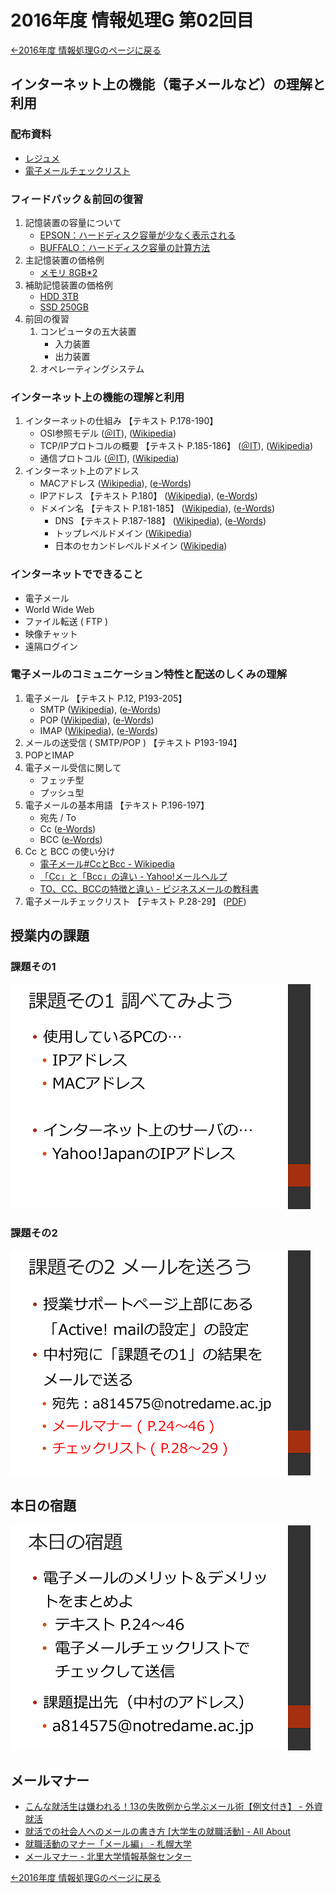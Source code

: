 #  2016年度 情報処理G 第02回目

[←2016年度 情報処理Gのページに戻る](#!lecture/2016infoG.md)

## インターネット上の機能（電子メールなど）の理解と利用

### 配布資料

- [レジュメ](02/02resume.pdf)
- [電子メールチェックリスト](http://www.tomo.gr.jp/internet/pdf/sheet_2_1.pdf)

### フィードバック＆前回の復習

1. 記憶装置の容量について
	- [EPSON：ハードディスク容量が少なく表示される](http://faq.epsondirect.co.jp/faq/edc/app/servlet/relatedqa?QID=011043)
	- [BUFFALO：ハードディスク容量の計算方法](http://faq.buffalo.jp/app/answers/detail/a_id/1087)
2. 主記憶装置の価格例
	- [メモリ 8GB*2](https://www.amazon.co.jp/dp/B009URHXMW)
3. 補助記憶装置の価格例
	- [HDD 3TB](https://www.amazon.co.jp/dp/B015FGGWKU)
	- [SSD 250GB](https://www.amazon.co.jp/dp/B00S1V3FZC)
4. 前回の復習
	1. コンピュータの五大装置
		- 入力装置
		- 出力装置
	2. オペレーティングシステム

### インターネット上の機能の理解と利用

1. インターネットの仕組み 【テキスト P.178-190】
	- OSI参照モデル ([＠IT](http://www.atmarkit.co.jp/ait/articles/0007/19/news001.html)), ([Wikipedia](https://ja.wikipedia.org/wiki/OSI%E5%8F%82%E7%85%A7%E3%83%A2%E3%83%87%E3%83%AB))
	- TCP/IPプロトコルの概要 【テキスト P.185-186】 ([＠IT](http://www.atmarkit.co.jp/ait/articles/0008/10/news002.html)), ([Wikipedia](https://ja.wikipedia.org/wiki/TCP/IP%E3%83%A2%E3%83%87%E3%83%AB))
	- 通信プロトコル ([＠IT](http://www.atmarkit.co.jp/ait/articles/0005/22/news007.html)), ([Wikipedia](https://ja.wikipedia.org/wiki/%E9%80%9A%E4%BF%A1%E3%83%97%E3%83%AD%E3%83%88%E3%82%B3%E3%83%AB))
2. インターネット上のアドレス
	- MACアドレス ([Wikipedia](https://ja.wikipedia.org/wiki/MAC%E3%82%A2%E3%83%89%E3%83%AC%E3%82%B9)), ([e-Words](http://e-words.jp/w/MAC%E3%82%A2%E3%83%89%E3%83%AC%E3%82%B9.html))
	- IPアドレス 【テキスト P.180】 ([Wikipedia](https://ja.wikipedia.org/wiki/IP%E3%82%A2%E3%83%89%E3%83%AC%E3%82%B9)), ([e-Words](http://e-words.jp/w/IP%E3%82%A2%E3%83%89%E3%83%AC%E3%82%B9.html))
	- ドメイン名 【テキスト P.181-185】 ([Wikipedia](https://ja.wikipedia.org/wiki/%E3%83%89%E3%83%A1%E3%82%A4%E3%83%B3%E5%90%8D)), ([e-Words](http://e-words.jp/w/%E3%83%89%E3%83%A1%E3%82%A4%E3%83%B3.html))
		- DNS 【テキスト P.187-188】 ([Wikipedia](https://ja.wikipedia.org/wiki/DNS)), ([e-Words](http://e-words.jp/w/DNS.html))
		- トップレベルドメイン ([Wikipedia](https://ja.wikipedia.org/wiki/%E5%9B%BD%E5%88%A5%E3%82%B3%E3%83%BC%E3%83%89%E3%83%88%E3%83%83%E3%83%97%E3%83%AC%E3%83%99%E3%83%AB%E3%83%89%E3%83%A1%E3%82%A4%E3%83%B3))
		- 日本のセカンドレベルドメイン ([Wikipedia](https://ja.wikipedia.org/wiki/.jp))

### インターネットでできること

- 電子メール
- World Wide Web
- ファイル転送 ( FTP )
- 映像チャット
- 遠隔ログイン

### 電子メールのコミュニケーション特性と配送のしくみの理解

1. 電子メール 【テキスト P.12, P193-205】
	- SMTP ([Wikipedia](https://ja.wikipedia.org/wiki/SMTP)), ([e-Words](http://e-words.jp/w/SMTP.html))
	- POP ([Wikipedia](https://ja.wikipedia.org/wiki/Post_Office_Protocol)), ([e-Words](http://e-words.jp/w/POP.html))
	- IMAP ([Wikipedia](https://ja.wikipedia.org/wiki/Internet_Message_Access_Protocol)), ([e-Words](http://e-words.jp/w/IMAP.html))
2. メールの送受信 ( SMTP/POP ) 【テキスト P193-194】
3. POPとIMAP
4. 電子メール受信に関して
	- フェッチ型
	- プッシュ型
5. 電子メールの基本用語 【テキスト P.196-197】
	- 宛先 / To
	- Cc ([e-Words](http://e-words.jp/w/CC-1.html))
	- BCC ([e-Words](http://e-words.jp/w/BCC.html))
6. Cc と BCC の使い分け
	- [電子メール#CcとBcc - Wikipedia](https://ja.wikipedia.org/wiki/電子メール#Cc.E3.81.A8Bcc)
	- [「Cc」と「Bcc」の違い - Yahoo!メールヘルプ](http://www.yahoo-help.jp/app/answers/detail/a_id/80491/p/622)
	- [TO、CC、BCCの特徴と違い - ビジネスメールの教科書](http://business-mail.jp/technique/to-cc-bcc)
7. 電子メールチェックリスト 【テキスト P.28-29】 ([PDF](
http://www.tomo.gr.jp/internet/pdf/sheet_2_1.pdf))

## 授業内の課題

### 課題その1

![](02/kadai01.png)

### 課題その2

![](02/kadai02.png)

## 本日の宿題

![](02/kadai03.png)

## メールマナー

- [こんな就活生は嫌われる！13の失敗例から学ぶメール術【例文付き】 - 外資就活](http://gaishishukatsu.com/archives/33474)
- [就活での社会人へのメールの書き方 [大学生の就職活動] - All About](http://allabout.co.jp/gm/gc/313647/)
- [就職活動のマナー「メール編」 - 札幌大学](http://www.sapporo-u.ac.jp/employment/manner/manner03.html)
- [メールマナー - 北里大学情報基盤センター](https://www.kitasato-u.ac.jp/knc/mail/manner/)

[←2016年度 情報処理Gのページに戻る](#!lecture/2016infoG.md)